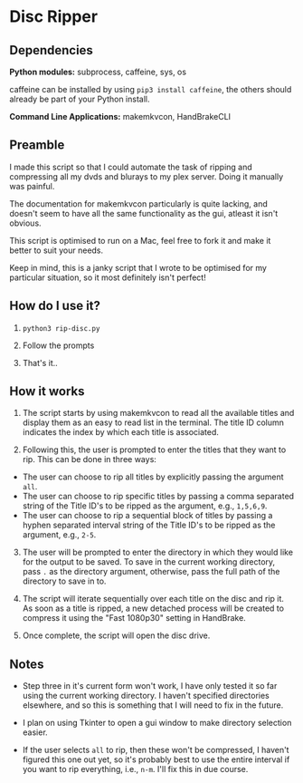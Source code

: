# Disc Ripper

## Dependencies
**Python modules:** subprocess, caffeine, sys, os

caffeine can be installed by using `pip3 install caffeine`, the others should already be part of your Python install.

**Command Line Applications:** makemkvcon, HandBrakeCLI

## Preamble
I made this script so that I could automate the task of ripping and compressing all my dvds and blurays to my plex server. Doing it manually was painful.

The documentation for makemkvcon particularly is quite lacking, and doesn't seem to have all the same functionality as the gui, atleast it isn't obvious.

This script is optimised to run on a Mac, feel free to fork it and make it better to suit your needs.

Keep in mind, this is a janky script that I wrote to be optimised for my particular situation, so it most definitely isn't perfect!

## How do I use it?
1. `python3 rip-disc.py`

2. Follow the prompts

3. That's it..

## How it works
1. The script starts by using makemkvcon to read all the available titles and display them as an easy to read list in the terminal. The title ID column indicates the index by which each title is associated.

2. Following this, the user is prompted to enter the titles that they want to rip. This can be done in three ways:
  - The user can choose to rip all titles by explicitly passing the argument `all`.
  - The user can choose to rip specific titles by passing a comma separated string of the Title ID's to be ripped as the argument, e.g., `1,5,6,9`.
  - The user can choose to rip a sequential block of titles by passing a hyphen separated interval string of the Title ID's to be ripped as the argument, e.g., `2-5`.

3. The user will be prompted to enter the directory in which they would like for the output to be saved. To save in the current working directory, pass `.` as the directory argument, otherwise, pass the full path of the directory to save in to.

4. The script will iterate sequentially over each title on the disc and rip it. As soon as a title is ripped, a new detached process will be created to compress it using the "Fast 1080p30" setting in HandBrake.

5. Once complete, the script will open the disc drive.

## Notes
- Step three in it's current form won't work, I have only tested it so far using the current working directory. I haven't specified directories elsewhere, and so this is something that I will need to fix in the future.

- I plan on using Tkinter to open a gui window to make directory selection easier.

- If the user selects `all` to rip, then these won't be compressed, I haven't figured this one out yet, so it's probably best to use the entire interval if you want to rip everything, i.e., `n-m`. I'll fix this in due course.